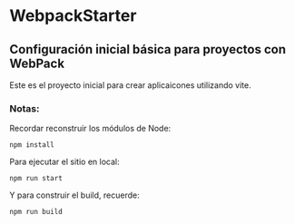 # WebpackStarter
## Configuración inicial básica para proyectos con WebPack

Este es el proyecto inicial para crear 
aplicaicones utilizando vite.

### Notas:
Recordar reconstruir los módulos de Node:
```
npm install
```

Para ejecutar el sitio en local:
```
npm run start
```

Y para construir el build, recuerde:
```
npm run build
```